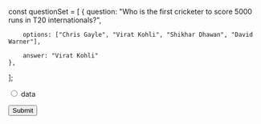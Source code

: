const questionSet = [
{
question: "Who is the first cricketer to score 5000 runs in T20 internationals?",

        options: ["Chris Gayle", "Virat Kohli", "Shikhar Dhawan", "David Warner"],

        answer: "Virat Kohli"
    },

];

<div class="question">
    <p></p>
    <label>
        <input type="radio" name="q$" value="data">
        data
    </label>
    <br>
</div>

<button type="submit" class="submit-btn">Submit</button>
